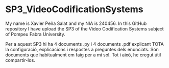 # SP3_VideoCodificationSystems
My name is Xavier Peña Salat and my NIA is 240456. In this GitHub repository I have upload the SP3 of the Video Codification Systems subject of Pompeu Fabra University.

Per a aquest SP3 hi ha 4 documents .py i 4 documents .pdf explicant TOTA la configuració, explicacions i respostes a preguntes dels enunciats. Són documents que habitualment em faig per a mi sol. Tot i això, he cregut útil compartir-los.
